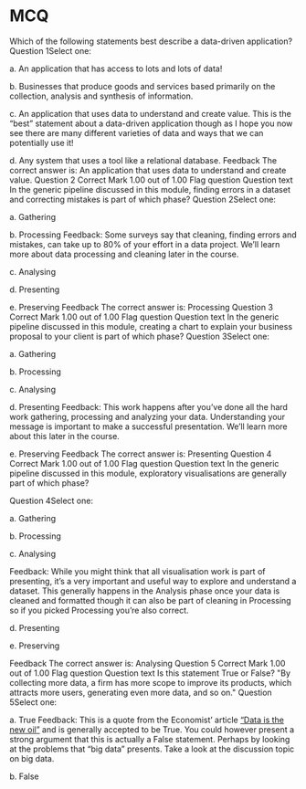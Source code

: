# MCQ

Which of the following statements best describe a data-driven application?
Question 1Select one:

a.
An application that has access to lots and lots of data!

b.
Businesses that produce goods and services based primarily on the collection, analysis and synthesis of information.

c.
An application that uses data to understand and create value.
This is the “best” statement about a data-driven application though as I hope you now see there are many different varieties of data and ways that we can potentially use it!

d.
Any system that uses a tool like a relational database.
Feedback
The correct answer is: An application that uses data to understand and create value.
Question 2
Correct
Mark 1.00 out of 1.00
Flag question
Question text
In the generic pipeline discussed in this module, finding errors in a dataset and correcting mistakes is part of which phase?
Question 2Select one:

a.
Gathering

b.
Processing
Feedback: Some surveys say that cleaning, finding errors and mistakes, can take up to 80% of your effort in a data project. We’ll learn more about data processing and cleaning later in the course.

c.
Analysing

d.
Presenting

e.
Preserving
Feedback
The correct answer is: Processing
Question 3
Correct
Mark 1.00 out of 1.00
Flag question
Question text
In the generic pipeline discussed in this module, creating a chart to explain your business proposal to your client is part of which phase?
Question 3Select one:

a.
Gathering

b.
Processing

c.
Analysing

d.
Presenting
Feedback: This work happens after you’ve done all the hard work gathering, processing and analyzing your data. Understanding your message is important to make a successful presentation. We’ll learn more about this later in the course.

e.
Preserving
Feedback
The correct answer is: Presenting
Question 4
Correct
Mark 1.00 out of 1.00
Flag question
Question text
In the generic pipeline discussed in this module, exploratory visualisations are generally part of which phase?

Question 4Select one:

a.
Gathering


b.
Processing


c.
Analysing

Feedback: While you might think that all visualisation work is part of presenting, it’s a very important and useful way to explore and understand a dataset. This generally happens in the Analysis phase once your data is cleaned and formatted though it can also be part of cleaning in Processing so if you picked Processing you’re also correct.

d.
Presenting


e.
Preserving

Feedback
The correct answer is: Analysing
Question 5
Correct
Mark 1.00 out of 1.00
Flag question
Question text
Is this statement True or False? "By collecting more data, a firm has more scope to improve its products, which attracts more users, generating even more data, and so on."
Question 5Select one:

a.
True
Feedback: This is a quote from the Economist’ article [“Data is the new oil”](https://www.economist.com/leaders/2017/05/06/the-worlds-most-valuable-resource-is-no-longer-oil-but-data) and is generally accepted to be True. You could however present a strong argument that this is actually a False statement. Perhaps by looking at the problems that “big data” presents. Take a look at the discussion topic on big data.

b.
False
